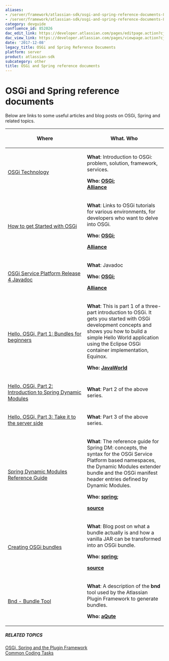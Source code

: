 ```yaml
---
aliases:
- /server/framework/atlassian-sdk/osgi-and-spring-reference-documents-852026.html
- /server/framework/atlassian-sdk/osgi-and-spring-reference-documents-852026.md
category: devguide
confluence_id: 852026
dac_edit_link: https://developer.atlassian.com/pages/editpage.action?cjm=wozere&pageId=852026
dac_view_link: https://developer.atlassian.com/pages/viewpage.action?cjm=wozere&pageId=852026
date: '2017-12-08'
legacy_title: OSGi and Spring Reference Documents
platform: server
product: atlassian-sdk
subcategory: other
title: OSGi and Spring reference documents
---
```

# OSGi and Spring reference documents

Below are links to some useful articles and blog posts on OSGi, Spring and related topics.

<table>
<colgroup>
<col style="width: 50%" />
<col style="width: 50%" />
</colgroup>
<thead>
<tr class="header">
<th><p>Where</p></th>
<th><p>What. Who</p></th>
</tr>
</thead>
<tbody>
<tr class="odd">
<td><p><a href="http://www.osgi.org/About/Technology" class="external-link">OSGi Technology</a></p></td>
<td><p><strong>What</strong>: Introduction to OSGi: problem, solution, framework, services.</p>
<p><strong>Who: <a href="http://www.osgi.org/Main/HomePage" class="external-link">OSGi;<br />
Alliance</a></strong></p></td>
</tr>
<tr class="even">
<td><p><a href="http://www.osgi.org/About/HowOSGi" class="external-link">How to get Started with OSGi</a></p></td>
<td><p><strong>What</strong>: Links to OSGi tutorials for various environments, for developers who want to delve into OSGi.</p>
<p><strong>Who: <a href="http://www.osgi.org/Main/HomePage" class="external-link">OSGi;</a></strong></p>
<p><strong><a href="http://www.osgi.org/Main/HomePage" class="external-link">Alliance</a></strong></p></td>
</tr>
<tr class="odd">
<td><p><a href="http://www.osgi.org/Release4/Javadoc" class="external-link">OSGi Service Platform Release 4 Javadoc</a></p></td>
<td><p><strong>What</strong>: Javadoc</p>
<p><strong>Who: <a href="http://www.osgi.org/Main/HomePage" class="external-link">OSGi;</a></strong></p>
<p><strong><a href="http://www.osgi.org/Main/HomePage" class="external-link">Alliance</a></strong></p></td>
</tr>
<tr class="even">
<td><p><a href="http://www.javaworld.com/javaworld/jw-03-2008/jw-03-osgi1.html" class="external-link">Hello, OSGi, Part 1: Bundles for beginners</a></p></td>
<td><p><strong>What</strong>: This is part 1 of a three-part introduction to OSGi. It gets you started with OSGi development concepts and shows you how to build a simple Hello World application using the Eclipse OSGi container implementation, Equinox.</p>
<p><strong>Who: <a href="http://www.javaworld.com/" class="external-link">JavaWorld</a></strong></p></td>
</tr>
<tr class="odd">
<td><p><a href="http://www.javaworld.com/javaworld/jw-04-2008/jw-04-osgi2.html" class="external-link">Hello, OSGi, Part 2: Introduction to Spring Dynamic Modules</a></p></td>
<td><p><strong>What</strong>: Part 2 of the above series.</p></td>
</tr>
<tr class="even">
<td><p><a href="http://www.javaworld.com/javaworld/jw-06-2008/jw-06-osgi3.html" class="external-link">Hello, OSGi, Part 3: Take it to the server side</a></p></td>
<td><p><strong>What</strong>: Part 3 of the above series.</p></td>
</tr>
<tr class="odd">
<td><p><a href="http://static.springframework.org/osgi/docs/1.0/reference/html/" class="external-link">Spring Dynamic Modules Reference Guide</a></p></td>
<td><p><strong>What</strong>: The reference guide for Spring DM: concepts, the syntax for the OSGi Service Platform based namespaces, the Dynamic Modules extender bundle and the OSGi manifest header entries defined by Dynamic Modules.</p>
<p><strong>Who: <a href="http://www.springsource.com/" class="external-link">spring;</a></strong></p>
<p><strong><a href="http://www.springsource.com/" class="external-link">source</a></strong></p></td>
</tr>
<tr class="even">
<td><p><a href="http://blog.springsource.com/2008/02/18/creating-osgi-bundles/" class="external-link">Creating OSGi bundles</a></p></td>
<td><p><strong>What</strong>: Blog post on what a bundle actually is and how a vanilla JAR can be transformed into an OSGi bundle.</p>
<p><strong>Who: <a href="http://www.springsource.com/" class="external-link">spring;</a></strong></p>
<p><strong><a href="http://www.springsource.com/" class="external-link">source</a></strong></p></td>
</tr>
<tr class="odd">
<td><p><a href="http://www.aqute.biz/Code/Bnd" class="external-link">Bnd - Bundle Tool</a></p></td>
<td><p><strong>What</strong>: A description of the <strong>bnd</strong> tool used by the Atlassian Plugin Framework to generate bundles.</p>
<p><strong>Who: <a href="http://www.aqute.biz/" class="external-link">aQute</a></strong></p></td>
</tr>
</tbody>
</table>

##### RELATED TOPICS

[OSGi, Spring and the Plugin Framework](/server/framework/atlassian-sdk/852146.html)  
[Common Coding Tasks](/server/framework/atlassian-sdk/common-coding-tasks)


















































































































































































































